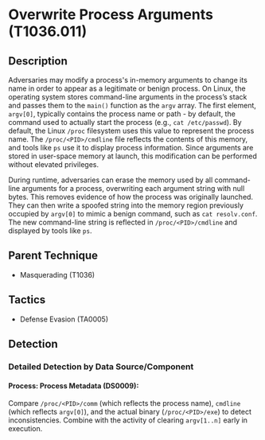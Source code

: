 # Overwrite Process Arguments (T1036.011)

## Description
Adversaries may modify a process's in-memory arguments to change its name in order to appear as a legitimate or benign process. On Linux, the operating system stores command-line arguments in the process’s stack and passes them to the `main()` function as the `argv` array. The first element, `argv[0]`, typically contains the process name or path - by default, the command used to actually start the process (e.g., `cat /etc/passwd`). By default, the Linux `/proc` filesystem uses this value to represent the process name. The `/proc/<PID>/cmdline` file reflects the contents of this memory, and tools like `ps` use it to display process information. Since arguments are stored in user-space memory at launch, this modification can be performed without elevated privileges. 

During runtime, adversaries can erase the memory used by all command-line arguments for a process, overwriting each argument string with null bytes. This removes evidence of how the process was originally launched. They can then write a spoofed string into the memory region previously occupied by `argv[0]` to mimic a benign command, such as `cat resolv.conf`. The new command-line string is reflected in `/proc/<PID>/cmdline` and displayed by tools like `ps`. 

## Parent Technique
- Masquerading (T1036)

## Tactics
- Defense Evasion (TA0005)

## Detection

### Detailed Detection by Data Source/Component
#### Process: Process Metadata (DS0009): 
Compare `/proc/<PID>/comm` (which reflects the process name), `cmdline` (which reflects `argv[0]`), and the actual binary (`/proc/<PID>/exe`) to detect inconsistencies. Combine with the activity of clearing `argv[1..n]` early in execution. 

